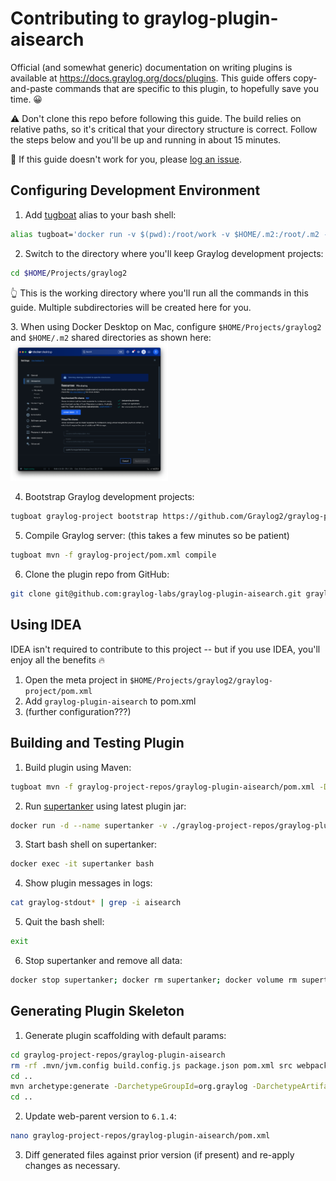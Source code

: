 # Contributing to graylog-plugin-aisearch

Official (and somewhat generic) documentation on writing plugins is available at https://docs.graylog.org/docs/plugins. This guide
offers copy-and-paste commands that are specific to this plugin, to hopefully save you time. 😀  

⚠️ Don't clone this repo before following this guide. The build relies on relative paths, so it's critical that your
directory structure is correct. Follow the steps below and you'll be up and running in about 15 minutes.

🛟 If this guide doesn't work for you, please [log an issue](https://github.com/graylog-labs/graylog-plugin-aisearch/issues).

## Configuring Development Environment

1. Add [tugboat](https://github.com/robfromboulder/tugboat) alias to your bash shell:

```bash
alias tugboat='docker run -v $(pwd):/root/work -v $HOME/.m2:/root/.m2 --rm -it robfromboulder/tugboat:6.1.0a'
```

2. Switch to the directory where you'll keep Graylog development projects:
```bash
cd $HOME/Projects/graylog2
```
👆 This is the working directory where you'll run all the commands in this guide. Multiple subdirectories will be created here for you.

3.️ When using Docker Desktop on Mac, configure `$HOME/Projects/graylog2` and `$HOME/.m2` shared directories as shown here:
<img src="virtual-file-shares-on-mac.png" width="50%">

4. Bootstrap Graylog development projects:
```bash
tugboat graylog-project bootstrap https://github.com/Graylog2/graylog-project.git --manifest manifests/6.1.json
```

5. Compile Graylog server: (this takes a few minutes so be patient)
```bash
tugboat mvn -f graylog-project/pom.xml compile
```

6. Clone the plugin repo from GitHub:
```bash
git clone git@github.com:graylog-labs/graylog-plugin-aisearch.git graylog-project-repos/graylog-plugin-aisearch
```

## Using IDEA

IDEA isn't required to contribute to this project -- but if you use IDEA, you'll enjoy all the benefits 🔥 

1. Open the meta project in `$HOME/Projects/graylog2/graylog-project/pom.xml`
2. Add `graylog-plugin-aisearch` to pom.xml
3. (further configuration???)

## Building and Testing Plugin

1. Build plugin using Maven:
```bash
tugboat mvn -f graylog-project-repos/graylog-plugin-aisearch/pom.xml -Dmaven.javadoc.skip=true -DskipTests compile package
```

2. Run [supertanker](https://github.com/robfromboulder/supertanker) using latest plugin jar:
```bash
docker run -d --name supertanker -v ./graylog-project-repos/graylog-plugin-aisearch/target:/home/plugin -v supertanker:/data -e GRAYLOG_DATANODE_INSECURE_STARTUP="true" -e GRAYLOG_DATANODE_PASSWORD_SECRET="somepasswordpeppersomepasswordpeppersomepasswordpeppersomepasswordpepper" -e GRAYLOG_HTTP_EXTERNAL_URI="http://localhost:9000/" -e GRAYLOG_PASSWORD_SECRET="somepasswordpeppersomepasswordpeppersomepasswordpeppersomepasswordpepper" -e GRAYLOG_ROOT_PASSWORD_SHA2="8c6976e5b5410415bde908bd4dee15dfb167a9c873fc4bb8a81f6f2ab448a918" -e TZ=UTC -p 5044:5044/tcp -p 5140:5140/tcp -p 5140:5140/udp -p 9000:9000/tcp -p 12201:12201/tcp -p 12201:12201/udp -p 13301:13301/tcp -p 13302:13302/tcp robfromboulder/supertanker:6.1.4c
```

3. Start bash shell on supertanker:
```bash
docker exec -it supertanker bash
```

4. Show plugin messages in logs:
```bash
cat graylog-stdout* | grep -i aisearch
```

5. Quit the bash shell:
```bash
exit
```

6. Stop supertanker and remove all data:
```bash
docker stop supertanker; docker rm supertanker; docker volume rm supertanker
```

## Generating Plugin Skeleton

1. Generate plugin scaffolding with default params:
```bash
cd graylog-project-repos/graylog-plugin-aisearch
rm -rf .mvn/jvm.config build.config.js package.json pom.xml src webpack.config.js
cd ..
mvn archetype:generate -DarchetypeGroupId=org.graylog -DarchetypeArtifactId=graylog-plugin-archetype -DpluginClassName=AISearch -DgithubRepo=graylog-labs/graylog-plugin-aisearch -DownerName=Graylog -DownerEmail=support@graylog.com -DgroupId=org.graylog -DartifactId=graylog-plugin-aisearch -Dpackage=org.graylog.aisearch -Dversion=6.1.0-SNAPSHOT
cd ..
```

2. Update web-parent version to `6.1.4`:
```bash
nano graylog-project-repos/graylog-plugin-aisearch/pom.xml
```

3. Diff generated files against prior version (if present) and re-apply changes as necessary.
